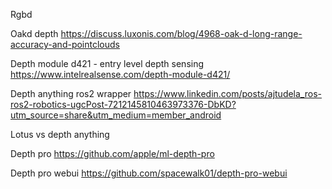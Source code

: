 Rgbd

Oakd depth
https://discuss.luxonis.com/blog/4968-oak-d-long-range-accuracy-and-pointclouds

Depth module d421 - entry level depth sensing
https://www.intelrealsense.com/depth-module-d421/

Depth anything ros2 wrapper
https://www.linkedin.com/posts/ajtudela_ros-ros2-robotics-ugcPost-7212145810463973376-DbKD?utm_source=share&utm_medium=member_android

Lotus vs depth anything

Depth pro
https://github.com/apple/ml-depth-pro

Depth pro webui
https://github.com/spacewalk01/depth-pro-webui